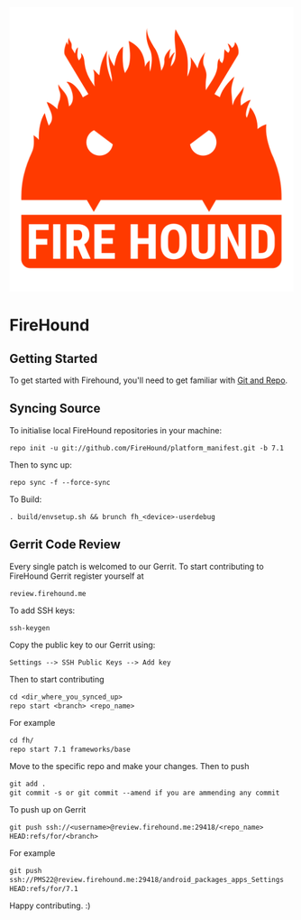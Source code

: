 <img src="https://raw.githubusercontent.com/FireHound/platform_manifest/n/fh_about_logo.png">

FireHound
=========

Getting Started
---------------
To get started with Firehound, you'll need to get familiar with [Git and Repo](http://source.android.com/source/using-repo.html).

Syncing Source
--------------
To initialise local FireHound repositories in your machine:

    repo init -u git://github.com/FireHound/platform_manifest.git -b 7.1

Then to sync up:

    repo sync -f --force-sync

To Build:

    . build/envsetup.sh && brunch fh_<device>-userdebug

Gerrit Code Review
------------------
Every single patch is welcomed to our Gerrit.
To start contributing to FireHound Gerrit register yourself at

    review.firehound.me

To add SSH keys:

    ssh-keygen

Copy the public key to our Gerrit using:

    Settings --> SSH Public Keys --> Add key

Then to start contributing

    cd <dir_where_you_synced_up>
    repo start <branch> <repo_name>

For example

    cd fh/
    repo start 7.1 frameworks/base

Move to the specific repo and make your changes. 
Then to push

    git add .
    git commit -s or git commit --amend if you are ammending any commit

To push up on Gerrit

    git push ssh://<username>@review.firehound.me:29418/<repo_name> HEAD:refs/for/<branch>

For example

    git push ssh://PMS22@review.firehound.me:29418/android_packages_apps_Settings HEAD:refs/for/7.1

Happy contributing. :)
